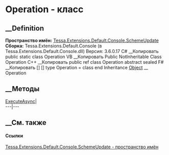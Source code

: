 # Operation - класс
##  __Definition
 **Пространство имён:**
[Tessa.Extensions.Default.Console.SchemeUpdate](N_Tessa_Extensions_Default_Console_SchemeUpdate.htm)  
 **Сборка:** Tessa.Extensions.Default.Console (в
Tessa.Extensions.Default.Console.dll) Версия: 3.6.0.17
C# __Копировать
     public static class Operation
VB __Копировать
     Public NotInheritable Class Operation
C++ __Копировать
     public ref class Operation abstract sealed
F# __Копировать
     [<AbstractClassAttribute>]
    [<SealedAttribute>]
    type Operation = class end
Inheritance
    [Object](https://learn.microsoft.com/dotnet/api/system.object) __ Operation
##  __Методы
[ExecuteAsync](M_Tessa_Extensions_Default_Console_SchemeUpdate_Operation_ExecuteAsync.htm)|  
---|---  
## __См. также
#### Ссылки
[Tessa.Extensions.Default.Console.SchemeUpdate - пространство
имён](N_Tessa_Extensions_Default_Console_SchemeUpdate.htm)

